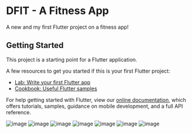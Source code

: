 # DFIT - A Fitness App

A new and my first Flutter project on a fitness app!

## Getting Started

This project is a starting point for a Flutter application.

A few resources to get you started if this is your first Flutter project:

- [Lab: Write your first Flutter app](https://flutter.dev/docs/get-started/codelab)
- [Cookbook: Useful Flutter samples](https://flutter.dev/docs/cookbook)

For help getting started with Flutter, view our
[online documentation](https://flutter.dev/docs), which offers tutorials,
samples, guidance on mobile development, and a full API reference.


![image](https://user-images.githubusercontent.com/76239784/116768376-c50e7a80-aa53-11eb-96aa-a1aa8a8bb7e7.png)
![image](https://user-images.githubusercontent.com/76239784/116768380-cfc90f80-aa53-11eb-84d4-c7c91f0a73a7.png)
![image](https://user-images.githubusercontent.com/76239784/116768384-d788b400-aa53-11eb-993d-898c85c235d1.png)
![image](https://user-images.githubusercontent.com/76239784/116768405-f7b87300-aa53-11eb-8c24-41c892c9173c.png)
![image](https://user-images.githubusercontent.com/76239784/116768407-fc7d2700-aa53-11eb-9589-a411aef67cb2.png)
![image](https://user-images.githubusercontent.com/76239784/116768412-01da7180-aa54-11eb-8ea0-2ec85bfefb27.png)
![image](https://user-images.githubusercontent.com/76239784/116768416-0868e900-aa54-11eb-8134-b6301cc9d2e2.png)
